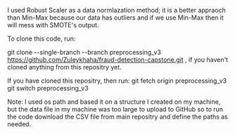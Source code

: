 I used Robust Scaler as a data normlazation method; it is a better appraoch than Min-Max because our data has outliers and if we use Min-Max then it will mess with SMOTE's output.

To clone this code, run:

git clone --single-branch --branch preprocessing_v3 https://github.com/Zuleykhaha/fraud-detection-capstone.git , if you haven't cloned anything from this repositry yet.

If you have cloned this repositry, then run:
git fetch origin preprocessing_v3
git switch preprocessing_v3

Note: I used os path and based it on a structure I created on my machine, but the data file in my machine was too large to upload to GitHub so to run the code download the CSV file from main repositry
and define the paths as needed.

